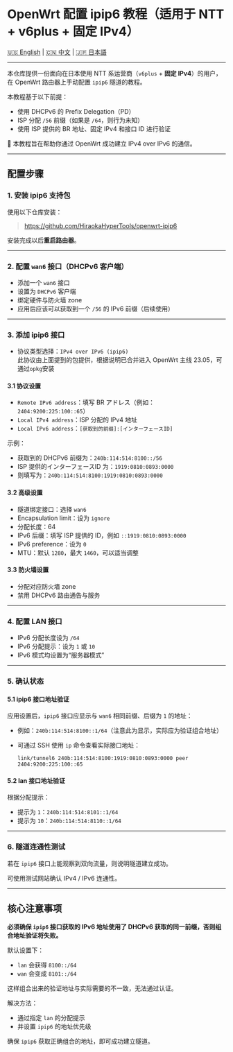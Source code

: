 # OpenWrt 配置 ipip6 教程（适用于 NTT + v6plus + 固定 IPv4）

[🇺🇸 English](./README.md) | [🇨🇳 中文](./zh_CN.md) | [🇯🇵 日本語](./ja_JP.md)

---

本仓库提供一份面向在日本使用 NTT 系运营商（`v6plus` + **固定 IPv4**）的用户，在 OpenWrt 路由器上手动配置 `ipip6` 隧道的教程。

本教程基于以下前提：

- 使用 DHCPv6 的 Prefix Delegation（PD）
- ISP 分配 `/56` 前缀（如果是 `/64`，则行为未知）
- 使用 ISP 提供的 BR 地址、固定 IPv4 和接口 ID 进行验证

📌 本教程旨在帮助你通过 OpenWrt 成功建立 IPv4 over IPv6 的通信。

---

## 配置步骤

### 1. 安装 ipip6 支持包

使用以下仓库安装：

> https://github.com/HiraokaHyperTools/openwrt-ipip6

安装完成以后**重启路由器**。

---

### 2. 配置 `wan6` 接口（DHCPv6 客户端）

- 添加一个 `wan6` 接口
- 设置为 `DHCPv6` 客户端
- 绑定硬件与防火墙 zone
- 应用后应该可以获取到一个 `/56` 的 IPv6 前缀（后续使用）

---

### 3. 添加 ipip6 接口

- 协议类型选择：`IPv4 over IPv6 (ipip6)`  
  此协议由上面提到的包提供，根据说明已合并进入 OpenWrt 主线 23.05，可通过`opkg`安装

#### 3.1 协议设置

- `Remote IPv6 address`：填写 BR アドレス（例如：`2404:9200:225:100::65`）
- `Local IPv4 address`：ISP 分配的 IPv4 地址
- `Local IPv6 address`：`[获取到的前缀]:[インターフェースID]`

示例：

- 获取到的 DHCPv6 前缀为：`240b:114:514:8100::/56`
- ISP 提供的インターフェースID 为：`1919:0810:0893:0000`
- 则填写为：`240b:114:514:8100:1919:0810:0893:0000`

#### 3.2 高级设置

- 隧道绑定接口：选择 `wan6`
- Encapsulation limit：设为 `ignore`
- 分配长度：64
- IPv6 后缀：填写 ISP 提供的 ID，例如 `::1919:0810:0893:0000`
- IPv6 preference：设为 `0`
- MTU：默认 `1280`，最大 `1460`，可以适当调整

#### 3.3 防火墙设置

- 分配对应防火墙 zone
- 禁用 DHCPv6 路由通告与服务

---

### 4. 配置 LAN 接口

- IPv6 分配长度设为 `/64`
- IPv6 分配提示：设为 `1` 或 `10`
- IPv6 模式均设置为“服务器模式”

---

### 5. 确认状态

#### 5.1 ipip6 接口地址验证

应用设置后，`ipip6` 接口应显示与 `wan6` 相同前缀、后缀为 `1` 的地址：

- 例如：`240b:114:514:8100::1/64`（注意此为显示，实际应为验证组合地址）
- 可通过 SSH 使用 `ip` 命令查看实际接口地址：

  ```
  link/tunnel6 240b:114:514:8100:1919:0810:0893:0000 peer 2404:9200:225:100::65
  ```

#### 5.2 lan 接口地址验证

根据分配提示：

- 提示为 `1`：`240b:114:514:8101::1/64`
- 提示为 `10`：`240b:114:514:8110::1/64`

---

### 6. 隧道连通性测试

若在 `ipip6` 接口上能观察到双向流量，则说明隧道建立成功。

可使用测试网站确认 IPv4 / IPv6 连通性。

---

## 核心注意事项

**必须确保 `ipip6` 接口获取的 IPv6 地址使用了 DHCPv6 获取的同一前缀，否则组合地址验证将失败。**

默认设置下：

- `lan` 会获得 `8100::/64`
- `wan` 会变成 `8101::/64`

这样组合出来的验证地址与实际需要的不一致，无法通过认证。

解决方法：

- 通过指定 `lan` 的分配提示
- 并设置 `ipip6` 的地址优先级

确保 `ipip6` 获取正确组合的地址，即可成功建立隧道。